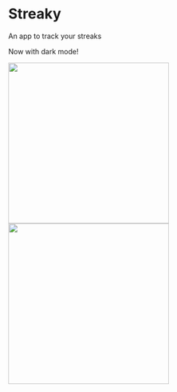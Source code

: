 # Streaky
An app to track your streaks

Now with dark mode!
<div>

<img width="322" src="https://user-images.githubusercontent.com/57610056/219844337-d5c56914-af27-4135-8336-f7d0768ac9ba.png">
<img width="322" src="https://user-images.githubusercontent.com/57610056/219844344-b450c06c-da8c-46df-bfac-4a3ed3a56ee2.png">

